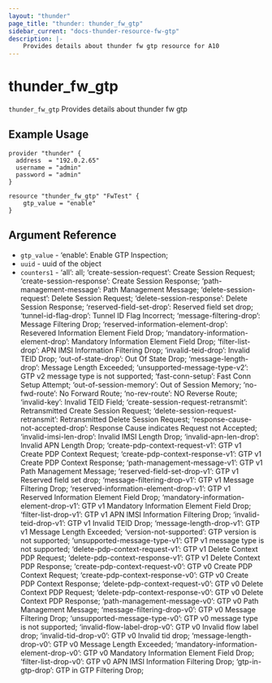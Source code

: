 ```yaml
---
layout: "thunder"
page_title: "thunder: thunder_fw_gtp"
sidebar_current: "docs-thunder-resource-fw-gtp"
description: |-
	Provides details about thunder fw gtp resource for A10
---
```


# thunder\_fw\_gtp

`thunder_fw_gtp` Provides details about thunder fw gtp
## Example Usage


```hcl
provider "thunder" {
  address  = "192.0.2.65"
  username = "admin"
  password = "admin"
}

resource "thunder_fw_gtp" "FwTest" {
	gtp_value = "enable" 
}
```

## Argument Reference

* `gtp_value` - ‘enable’: Enable GTP Inspection;
* `uuid` - uuid of the object
* `counters1` - ‘all’: all; ‘create-session-request’: Create Session Request; ‘create-session-response’: Create Session Response; ‘path-management-message’: Path Management Message; ‘delete-session-request’: Delete Session Request; ‘delete-session-response’: Delete Session Response; ‘reserved-field-set-drop’: Reserved field set drop; ‘tunnel-id-flag-drop’: Tunnel ID Flag Incorrect; ‘message-filtering-drop’: Message Filtering Drop; ‘reserved-information-element-drop’: Resevered Information Element Field Drop; ‘mandatory-information-element-drop’: Mandatory Information Element Field Drop; ‘filter-list-drop’: APN IMSI Information Filtering Drop; ‘invalid-teid-drop’: Invalid TEID Drop; ‘out-of-state-drop’: Out Of State Drop; ‘message-length-drop’: Message Length Exceeded; ‘unsupported-message-type-v2’: GTP v2 message type is not supported; ‘fast-conn-setup’: Fast Conn Setup Attempt; ‘out-of-session-memory’: Out of Session Memory; ‘no-fwd-route’: No Forward Route; ‘no-rev-route’: NO Reverse Route; ‘invalid-key’: Invalid TEID Field; ‘create-session-request-retransmit’: Retransmitted Create Session Request; ‘delete-session-request-retransmit’: Retransmitted Delete Session Request; ‘response-cause-not-accepted-drop’: Response Cause indicates Request not Accepted; ‘invalid-imsi-len-drop’: Invalid IMSI Length Drop; ‘invalid-apn-len-drop’: Invalid APN Length Drop; ‘create-pdp-context-request-v1’: GTP v1 Create PDP Context Request; ‘create-pdp-context-response-v1’: GTP v1 Create PDP Context Response; ‘path-management-message-v1’: GTP v1 Path Management Message; ‘reserved-field-set-drop-v1’: GTP v1 Reserved field set drop; ‘message-filtering-drop-v1’: GTP v1 Message Filtering Drop; ‘reserved-information-element-drop-v1’: GTP v1 Reserved Information Element Field Drop; ‘mandatory-information-element-drop-v1’: GTP v1 Mandatory Information Element Field Drop; ‘filter-list-drop-v1’: GTP v1 APN IMSI Information Filtering Drop; ‘invalid-teid-drop-v1’: GTP v1 Invalid TEID Drop; ‘message-length-drop-v1’: GTP v1 Message Length Exceeded; ‘version-not-supported’: GTP version is not supported; ‘unsupported-message-type-v1’: GTP v1 message type is not supported; ‘delete-pdp-context-request-v1’: GTP v1 Delete Context PDP Request; ‘delete-pdp-context-response-v1’: GTP v1 Delete Context PDP Response; ‘create-pdp-context-request-v0’: GTP v0 Create PDP Context Request; ‘create-pdp-context-response-v0’: GTP v0 Create PDP Context Response; ‘delete-pdp-context-request-v0’: GTP v0 Delete Context PDP Request; ‘delete-pdp-context-response-v0’: GTP v0 Delete Context PDP Response; ‘path-management-message-v0’: GTP v0 Path Management Message; ‘message-filtering-drop-v0’: GTP v0 Message Filtering Drop; ‘unsupported-message-type-v0’: GTP v0 message type is not supported; ‘invalid-flow-label-drop-v0’: GTP v0 Invalid flow label drop; ‘invalid-tid-drop-v0’: GTP v0 Invalid tid drop; ‘message-length-drop-v0’: GTP v0 Message Length Exceeded; ‘mandatory-information-element-drop-v0’: GTP v0 Mandatory Information Element Field Drop; ‘filter-list-drop-v0’: GTP v0 APN IMSI Information Filtering Drop; ‘gtp-in-gtp-drop’: GTP in GTP Filtering Drop;

